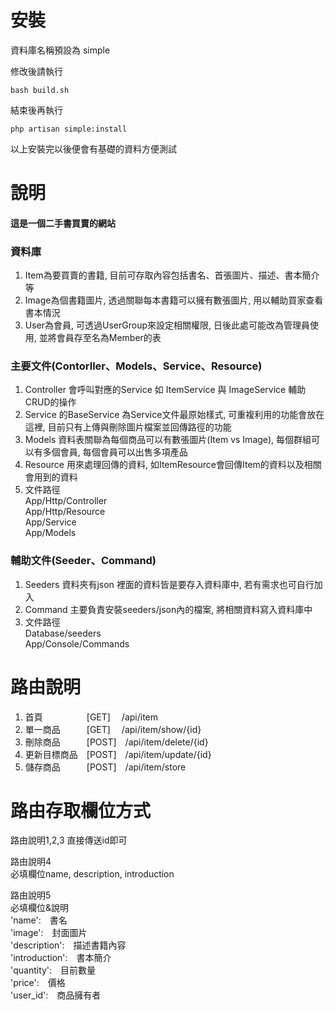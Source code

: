 安裝
=
資料庫名稱預設為 simple

修改後請執行
```
bash build.sh
```
結束後再執行
```
php artisan simple:install
```
以上安裝完以後便會有基礎的資料方便測試

說明
=
#### 這是一個二手書買賣的網站


### 資料庫

1. Item為要買賣的書籍, 目前可存取內容包括書名、首張圖片、描述、書本簡介等
2. Image為個書籍圖片, 透過關聯每本書籍可以擁有數張圖片, 用以輔助買家查看書本情況
3. User為會員, 可透過UserGroup來設定相關權限, 日後此處可能改為管理員使用, 並將會員存至名為Member的表

### 主要文件(Contorller、Models、Service、Resource)

1. Controller 會呼叫對應的Service 如 ItemService 與 ImageService 輔助CRUD的操作
2. Service 的BaseService 為Service文件最原始樣式, 可重複利用的功能會放在這裡, 目前只有上傳與刪除圖片檔案並回傳路徑的功能
3. Models 資料表關聯為每個商品可以有數張圖片(Item vs Image), 每個群組可以有多個會員, 每個會員可以出售多項產品
4. Resource 用來處理回傳的資料, 如ItemResource會回傳Item的資料以及相關會用到的資料
5. 文件路徑<br>
App/Http/Controller<br>
App/Http/Resource<br>
App/Service<br>
App/Models<br>

### 輔助文件(Seeder、Command)
1. Seeders 資料夾有json 裡面的資料皆是要存入資料庫中, 若有需求也可自行加入
2. Command 主要負責安裝seeders/json內的檔案, 將相關資料寫入資料庫中
3. 文件路徑<br>
Database/seeders<br>
App/Console/Commands<br>

路由說明
=
1. 首頁　　　　　[GET]　 /api/item　　　　　 　　　
2. 單一商品　　　[GET]　 /api/item/show/{id}　　　
3. 刪除商品　　　[POST]　/api/item/delete/{id}　　 
4. 更新目標商品　[POST]　/api/item/update/{id}　　 
5. 儲存商品　　　[POST]　/api/item/store　　　　　　

路由存取欄位方式
=
路由說明1,2,3 直接傳送id即可<br>

路由說明4<br>
必填欄位name, description, introduction<br>

路由說明5<br>
必填欄位&說明<br>
'name':　書名<br>
'image':　封面圖片<br>
'description':　描述書籍內容<br>
'introduction':　書本簡介<br>
'quantity':　目前數量<br>
'price':　價格<br>
'user_id':　商品擁有者<br>
